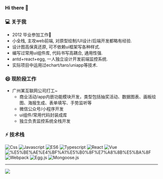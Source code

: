 ### Hi there 👋

<!-- 
**xclazy/xclazy** is a ✨ _special_ ✨ repository because its `README.md` (this file) appears on your GitHub profile.

Here are some ideas to get you started:

- 🔭 I’m currently working on ...
- 🌱 I’m currently learning ...
- 👯 I’m looking to collaborate on ...
- 🤔 I’m looking for help with ...
- 💬 Ask me about ...
- 📫 How to reach me: ...
- 😄 Pronouns: ...
- ⚡ Fun fact: ...
 -->

### 💻 关于我
* 2012 毕业参加工作🌱
* 小全栈, 主攻web前端, 对原型绘制/UI设计/后端开发都略有经验.
* 设计图高保真还原, 可不依赖ui框架写各种样式.
* 编写过常用ui组件库, 代码书写高耦合, 通用性强.
* antd+react+egg, 一人独立设计开发前端监控系统.
* 实际项目中运用过echart/taro/uniapp等技术.

### 😄 现阶段工作
* 广州某互联网公司打工~
  - 商业活动/app内嵌功能模块开发，类型包括抽奖活动、数据图表、画板绘图、海报生成、表单填写、手势监听等
  - 微信公众号/小程序开发
  - ui组件/常用代码封装成库
  - 独立负责监控系统全栈开发

### ⚡ 技术栈

![Css](https://img.shields.io/badge/-Css-FF6C2C?style=plastice&logo=CSS3&labelColor=ffffff&logoColor=FF6C2C)
![Javascript](https://img.shields.io/badge/-JavaScript-e5cd0c?style=plastice&logo=JavaScript&labelColor=ffffff&logoColor=000)
![ES6](https://img.shields.io/badge/-ES6-F7DF1E?style=plastice&logo=JavaScript&labelColor=ffffff&logoColor=000)
![Typescript](https://img.shields.io/badge/-Typescript-29beb0?style=plastice&logo=TypeScript&labelColor=ffffff&color=294E80)
![React](https://img.shields.io/badge/-React-blue?style=plastice&logo=React&labelColor=ffffff&color=61DAFB)
![Vue](https://img.shields.io/badge/-Vue.js-29beb0?style=plastice&logo=vue.js&labelColor=ffffff&color=4FC08D)
![%E5%BE%AE%E4%BF%A1%E5%B0%8F%E7%A8%8B%E5%BA%8F](https://img.shields.io/badge/-%E5%BE%AE%E4%BF%A1%E5%B0%8F%E7%A8%8B%E5%BA%8F-07C160?style=plastice&logo=WeChat&labelColor=ffffff&logoColor=07C160)
![Webpack](https://img.shields.io/badge/-Webpack-8DD6F9?style=plastice&logo=Webpack&labelColor=ffffff&logoColor=8DD6F9)
![Egg.js](https://img.shields.io/badge/-Egg.js-green?style=plastice&logo=Node.js&labelColor=ffffff&logoColor=339933)
![Mongoose.js](https://img.shields.io/badge/-Mongoose-47A248?style=plastice&logo=MongoDB&labelColor=ffffff&logoColor=339933)

----------------------------------

<img src="https://github-readme-stats.vercel.app/api?username=xclazy&show_icons=true&icon_color=CE1D2D&text_color=718096&bg_color=ffffff&hide_title=true" />
<!-- 
###  📫 2021目标
* leetcode 100 题
* over (order by difficulty desc) -->
